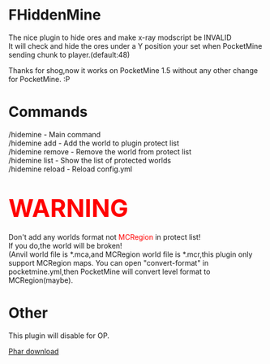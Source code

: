 # FHiddenMine
The nice plugin to hide ores and make x-ray modscript be INVALID<br />
It will check and hide the ores under a Y position your set when PocketMine sending chunk to player.(default:48)

Thanks for shog,now it works on PocketMine 1.5 without any other change for PocketMine.
:P

# Commands
/hidemine - Main command<br />
/hidemine add <world> - Add the world to plugin protect list<br />
/hidemine remove <world> - Remove the world from protect list<br />
/hidemine list - Show the list of protected worlds<br />
/hidemine reload - Reload config.yml

# <font size=30 color='red'>WARNING</font><br />
Don't add any worlds format not <font color='red'>MCRegion</font> in protect list!<br />
If you do,the world will be broken!<br />
(Anvil world file is *.mca,and MCRegion world file is *.mcr,this plugin only support MCRegion maps.
You can open "convert-format" in pocketmine.yml,then PocketMine will convert level format to MCRegion(maybe).

# Other
This plugin will disable for OP.

<a href="http://download.fengberd.net/plugins/FHiddenMine/">Phar download</a>

